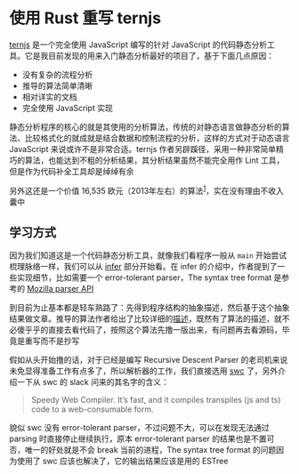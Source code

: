 # 使用 Rust 重写 ternjs

[ternjs](https://ternjs.ne) 是一个完全使用 JavaScript 编写的针对 JavaScript 的代码静态分析工具。它是我目前发现的用来入门静态分析最好的项目了，基于下面几点原因：

- 没有复杂的流程分析
- 推导的算法简单清晰
- 相对详实的文档
- 完全使用 JavaScript 实现

静态分析程序的核心的就是其使用的分析算法，传统的对静态语言做静态分析的算法、比较格式化的就成就是结合数据和控制流程的分析，这样的方式对于动态语言 JavaScript 来说或许不是非常合适。ternjs 作者另辟蹊径，采用一种非常简单精巧的算法，也能达到不粗的分析结果，其分析结果虽然不能完全用作 Lint 工具，但是作为代码补全工具却是绰绰有余

另外这还是一个价值 16,535 欧元（2013年左右）的算法<sup><a href="https://www.indiegogo.com/projects/tern-intelligent-javascript-editing#/" target="_blank">1</a></sup>，实在没有理由不收入囊中

## 学习方式

因为我们知道这是一个代码静态分析工具，就像我们看程序一般从 `main` 开始尝试梳理脉络一样，我们可以从 [infer](https://ternjs.net/doc/manual.html#infer) 部分开始看。在 infer 的介绍中，作者提到了一些实现细节，比如需要一个 error-tolerant parser，The syntax tree format 是参考的 [Mozilla parser API](https://developer.mozilla.org/en-US/docs/SpiderMonkey/Parser_API)

到目前为止基本都是轻车熟路了：先得到程序结构的抽象描述，然后基于这个抽象结果做文章。推导的算法作者给出了比较详细的[描述](https://marijnhaverbeke.nl/blog/tern.html)，既然有了算法的描述，就不必傻乎乎的直接去看代码了，按照这个算法先撸一版出来，有问题再去看源码，毕竟是重写而不是抄写

假如从头开始撸的话，对于已经是编写 Recursive Descent Parser 的老司机来说未免显得准备工作有点多了，所以解析器的工作，我们直接选用 [swc](https://github.com/swc-project/swc) 了，另外介绍一下从 swc 的 slack 问来的其名字的含义：

> Speedy Web Compiler. It’s fast, and it compiles transpiles (js and ts) code to a web-consumable form.

貌似 swc 没有 error-tolerant parser，不过问题不大，可以在发现无法通过 parsing 时直接停止继续执行，原本 error-tolerant parser 的结果也是不置可否，唯一的好处就是不会 break 当前的进程，The syntax tree format 的问题因为使用了 swc 应该也解决了，它的输出结果应该是用的 ESTree



